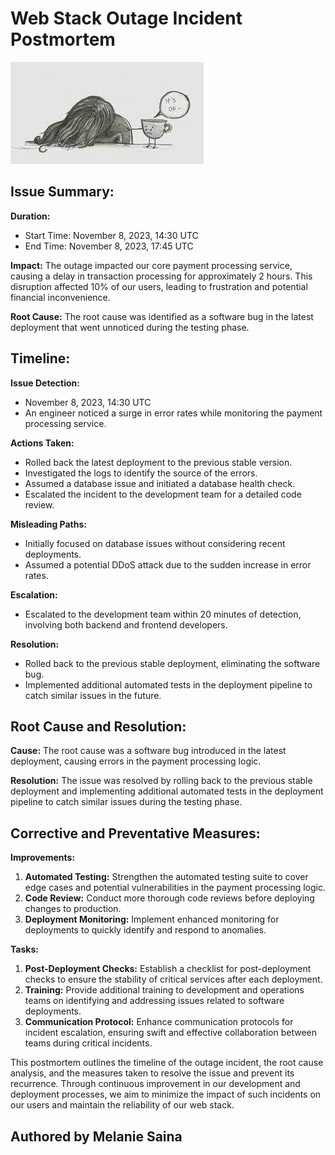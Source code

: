 # Web Stack Outage Incident Postmortem

![Tired](tired.jpg)

## Issue Summary:

**Duration:**
- Start Time: November 8, 2023, 14:30 UTC
- End Time: November 8, 2023, 17:45 UTC

**Impact:**
The outage impacted our core payment processing service, causing a delay in transaction processing for approximately 2 hours. This disruption affected 10% of our users, leading to frustration and potential financial inconvenience.

**Root Cause:**
The root cause was identified as a software bug in the latest deployment that went unnoticed during the testing phase.

## Timeline:

**Issue Detection:**
- November 8, 2023, 14:30 UTC
- An engineer noticed a surge in error rates while monitoring the payment processing service.

**Actions Taken:**
- Rolled back the latest deployment to the previous stable version.
- Investigated the logs to identify the source of the errors.
- Assumed a database issue and initiated a database health check.
- Escalated the incident to the development team for a detailed code review.

**Misleading Paths:**
- Initially focused on database issues without considering recent deployments.
- Assumed a potential DDoS attack due to the sudden increase in error rates.

**Escalation:**
- Escalated to the development team within 20 minutes of detection, involving both backend and frontend developers.

**Resolution:**
- Rolled back to the previous stable deployment, eliminating the software bug.
- Implemented additional automated tests in the deployment pipeline to catch similar issues in the future.

## Root Cause and Resolution:

**Cause:**
The root cause was a software bug introduced in the latest deployment, causing errors in the payment processing logic.

**Resolution:**
The issue was resolved by rolling back to the previous stable deployment and implementing additional automated tests in the deployment pipeline to catch similar issues during the testing phase.

## Corrective and Preventative Measures:

**Improvements:**
1. **Automated Testing:** Strengthen the automated testing suite to cover edge cases and potential vulnerabilities in the payment processing logic.
2. **Code Review:** Conduct more thorough code reviews before deploying changes to production.
3. **Deployment Monitoring:** Implement enhanced monitoring for deployments to quickly identify and respond to anomalies.

**Tasks:**
1. **Post-Deployment Checks:** Establish a checklist for post-deployment checks to ensure the stability of critical services after each deployment.
2. **Training:** Provide additional training to development and operations teams on identifying and addressing issues related to software deployments.
3. **Communication Protocol:** Enhance communication protocols for incident escalation, ensuring swift and effective collaboration between teams during critical incidents.

This postmortem outlines the timeline of the outage incident, the root cause analysis, and the measures taken to resolve the issue and prevent its recurrence. Through continuous improvement in our development and deployment processes, we aim to minimize the impact of such incidents on our users and maintain the reliability of our web stack.

## Authored by  Melanie Saina
